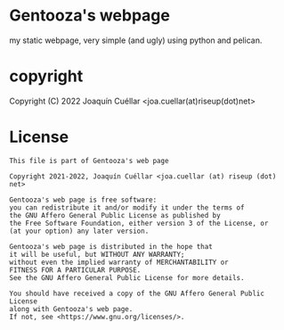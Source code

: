 # Gentooza's webpage

my static webpage, very simple (and ugly) using python and pelican.

# copyright
Copyright (C) 2022 Joaquín Cuéllar <joa.cuellar(at)riseup(dot)net>

# License
```
This file is part of Gentooza's web page

Copyright 2021-2022, Joaquín Cuéllar <joa.cuellar (at) riseup (dot) net>

Gentooza's web page is free software:
you can redistribute it and/or modify it under the terms of
the GNU Affero General Public License as published by
the Free Software Foundation, either version 3 of the License, or
(at your option) any later version.

Gentooza's web page is distributed in the hope that
it will be useful, but WITHOUT ANY WARRANTY;
without even the implied warranty of MERCHANTABILITY or
FITNESS FOR A PARTICULAR PURPOSE.
See the GNU Affero General Public License for more details.

You should have received a copy of the GNU Affero General Public License
along with Gentooza's web page.
If not, see <https://www.gnu.org/licenses/>.
```
